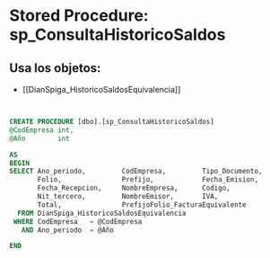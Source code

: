 # Stored Procedure: sp_ConsultaHistoricoSaldos

## Usa los objetos:
- [[DianSpiga_HistoricoSaldosEquivalencia]]

```sql


CREATE PROCEDURE [dbo].[sp_ConsultaHistoricoSaldos]
@CodEmpresa int,
@Año		int

AS
BEGIN
SELECT Ano_periodo,			CodEmpresa,			Tipo_Documento,		
	   Folio,				Prefijo,			Fecha_Emision, 
	   Fecha_Recepcion,		NombreEmpresa,		Codigo,
	   Nit_tercero,			NombreEmisor,		IVA,					
	   Total,				PrefijoFolio_FacturaEquivalente 
  FROM DianSpiga_HistoricoSaldosEquivalencia
 WHERE CodEmpresa	= @CodEmpresa
   AND Ano_periodo	= @Año

END

```
